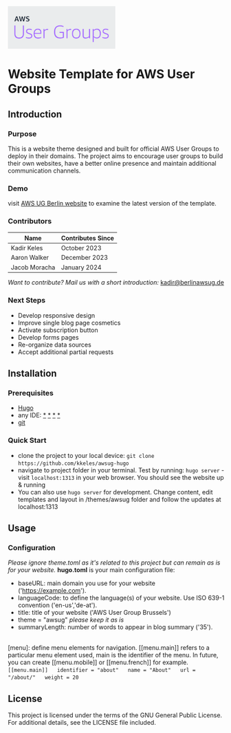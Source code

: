 ![AWS User Groups Logo](./static/images/uglogo.png)
# Website Template for AWS User Groups

## Introduction
### Purpose
This is a website theme designed and built for official AWS User Groups to deploy in their domains. The project aims to encourage user groups to build their own websites, have a better online presence and maintain additional communication channels.

### Demo
visit [AWS UG Berlin website](https://aws-user-group.berlin/) to examine the latest version of the template.

### Contributors
| Name    | Contributes Since |
| -------- | ------- |
| Kadir Keles  | October 2023   |
| Aaron Walker | December 2023    |
| Jacob Moracha    | January 2024   |

*Want to contribute? Mail us with a short introduction:* kadir@berlinawsug.de

### Next Steps
* Develop responsive design
* Improve single blog page cosmetics
* Activate subscription button
* Develop forms pages
* Re-organize data sources
* Accept additional partial requests

## Installation
### Prerequisites
* [Hugo](https://gohugo.io/installation/)
* any IDE: [*](https://www.jetbrains.com/webstorm/download) [*](https://code.visualstudio.com/download) [*](https://www.vim.org/download.php) [*](https://atom-editor.cc/)
* [git](https://git-scm.com/downloads) 

### Quick Start
* clone the project to your local device: `git clone https://github.com/kkeles/awsug-hugo`
* navigate to project folder in your terminal. Test by running: `hugo server` - visit `localhost:1313` in your web browser. You should see the website up & running
* You can also use `hugo server` for development. Change content, edit templates and layout in /themes/awsug folder and follow the updates at localhost:1313 

## Usage
### Configuration
*Please ignore theme.toml as it's related to this project but can remain as is for your website.*
**hugo.toml** is your main configuration file:  
- baseURL: main domain you use for your website ('https://example.com').  
- languageCode: to define the language(s) of your website. Use ISO 639-1 convention ('en-us','de-at').   
- title: title of your website ('AWS User Group Brussels')  
- theme = "awsug" *please keep it as is*  
- summaryLength: number of words to appear in blog summary ('35').

<br> [menu]: define menu elements for navigation. [[menu.main]] refers to a particular menu element used, main is the identifier of the menu. In future, you can create [[menu.mobile]] or [[menu.french]] for example.
	```[[menu.main]]  
	    identifier = "about"  
	    name = "About"  
	    url = "/about/"  
	    weight = 20```


## License
This project is licensed under the terms of the GNU General Public License. For additional details, see the LICENSE file included. 
